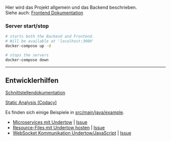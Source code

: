 Hier wird das Projekt allgemein und das Backend beschrieben.  
Siehe auch: [Frontend Dokumentation](./src/main/jchess-web/README.md)

### Server start/stop
```bash
# starts both the Backend and Frontend.
# Will be available at 'localhost:3000'
docker-compose up -d

# stops the servers
docker-compose down
```

---

## Entwicklerhilfen

[Schnittstellendokumentation](https://blazingtwist.github.io/Clean-Code-Development-Jchess/)

[Static Analysis (Codacy)](https://app.codacy.com/gh/BlazingTwist/Clean-Code-Development-Jchess)

Es finden sich einige Beispiele in [src/main/java/example](./src/main/java/example).
- [Microservices mit Undertow](/../../pull/10) | [Issue](/../../issues/7)
- [Resource-Files mit Undertow hosten](/../../pull/10) | [Issue](/../../issues/7)
- [WebSocket Kommunikation Undertow/JavaScript](/../../pull/17) | [Issue](/../../issues/5)
